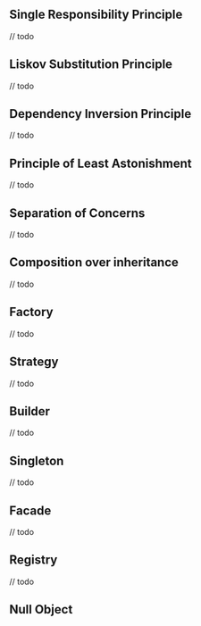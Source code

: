 ## Single Responsibility Principle

// todo

## Liskov Substitution Principle

// todo

## Dependency Inversion Principle

// todo

## Principle of Least Astonishment

// todo

## Separation of Concerns

// todo

## Composition over inheritance

// todo

## Factory

// todo

## Strategy

// todo

## Builder

// todo

## Singleton

// todo

## Facade

// todo

## Registry

// todo

## Null Object